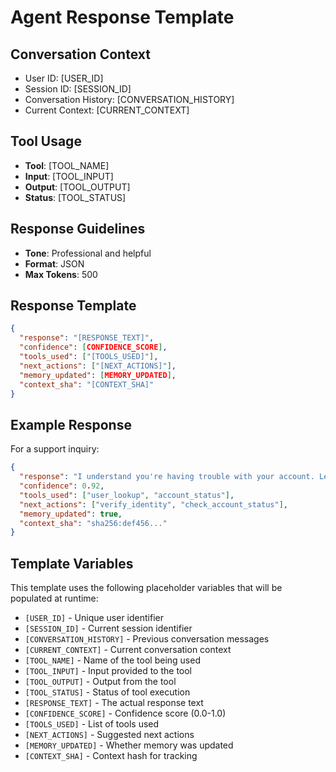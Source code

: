 # Agent Response Template

## Conversation Context
- User ID: [USER_ID]
- Session ID: [SESSION_ID]
- Conversation History: [CONVERSATION_HISTORY]
- Current Context: [CURRENT_CONTEXT]

## Tool Usage
- **Tool**: [TOOL_NAME]
- **Input**: [TOOL_INPUT]
- **Output**: [TOOL_OUTPUT]
- **Status**: [TOOL_STATUS]

## Response Guidelines
- **Tone**: Professional and helpful
- **Format**: JSON
- **Max Tokens**: 500

## Response Template

```json
{
  "response": "[RESPONSE_TEXT]",
  "confidence": [CONFIDENCE_SCORE],
  "tools_used": ["[TOOLS_USED]"],
  "next_actions": ["[NEXT_ACTIONS]"],
  "memory_updated": [MEMORY_UPDATED],
  "context_sha": "[CONTEXT_SHA]"
}
```

## Example Response

For a support inquiry:
```json
{
  "response": "I understand you're having trouble with your account. Let me look up your information and help you resolve this issue.",
  "confidence": 0.92,
  "tools_used": ["user_lookup", "account_status"],
  "next_actions": ["verify_identity", "check_account_status"],
  "memory_updated": true,
  "context_sha": "sha256:def456..."
}
```

## Template Variables

This template uses the following placeholder variables that will be populated at runtime:

- `[USER_ID]` - Unique user identifier
- `[SESSION_ID]` - Current session identifier
- `[CONVERSATION_HISTORY]` - Previous conversation messages
- `[CURRENT_CONTEXT]` - Current conversation context
- `[TOOL_NAME]` - Name of the tool being used
- `[TOOL_INPUT]` - Input provided to the tool
- `[TOOL_OUTPUT]` - Output from the tool
- `[TOOL_STATUS]` - Status of tool execution
- `[RESPONSE_TEXT]` - The actual response text
- `[CONFIDENCE_SCORE]` - Confidence score (0.0-1.0)
- `[TOOLS_USED]` - List of tools used
- `[NEXT_ACTIONS]` - Suggested next actions
- `[MEMORY_UPDATED]` - Whether memory was updated
- `[CONTEXT_SHA]` - Context hash for tracking
